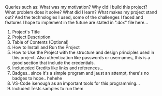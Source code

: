 Queries such as:
What was my motivation?
Why did I build this project?
What problem does it solve?
What did I learn?
What makes my project stand out? 
And the technologies I used, some of the challenges I faced and features I hope to implement in the future are stated in ".dox" file here...

1. Project's Title
2. Project Description
3. Table of Contents (Optional)
4. How to Install and Run the Project
5. How to Use the Project with the structure and design principles used in this project.
Also uthentication like passwords or usernames, this is a good section that include the credentials.
6. Includeded Credits like links and references...
7. Badges.. since it's a simple program and jaust an attempt, there's no badges to hope.. hehehe
8. VS-Code isenough as an important tools for this programming...
10. Included Tests samples to run them.

